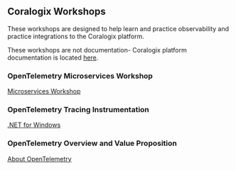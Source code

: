 ## Coralogix Workshops

These workshops are designed to help learn and practice observability and practice integrations to the Coralogix platform.

These workshops are not documentation- Coralogix platform documentation is located [here](https://coralogix.com/docs/).

### OpenTelemetry Microservices Workshop

[Microservices Workshop](otel/microservices-workshop/index.md)

### OpenTelemetry Tracing Instrumentation

[.NET for Windows](otel/dotnet-windows/index.md)

### OpenTelemetry Overview and Value Proposition  

[About OpenTelemetry](otel/About-Opentelemetry.md)